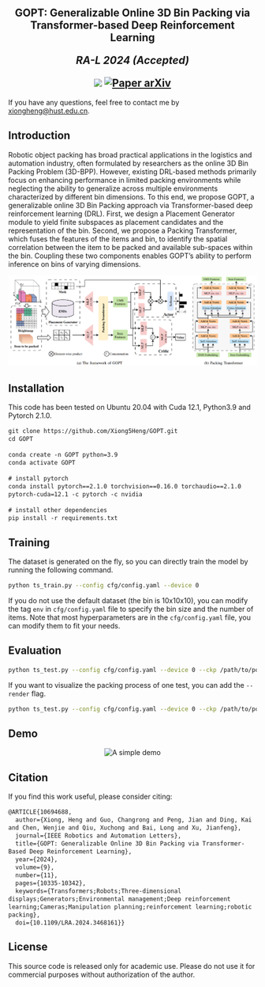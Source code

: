 <h2 align="center">
  <b>GOPT: Generalizable Online 3D Bin Packing via Transformer-based Deep Reinforcement Learning</b>

<b><i>RA-L 2024 (Accepted)</i></b>

<div align="center">
    <a href="https://ieeexplore.ieee.org/abstract/document/10694688" target="_blank">
    <img src="https://img.shields.io/badge/ieee-%2300629B.svg?&style=for-the-badge&logo=ieee&logoColor=white"></a>
    <a href="https://arxiv.org/abs/2409.05344" target="_blank">
    <img src="https://img.shields.io/badge/arxiv-%23B31B1B.svg?&style=for-the-badge&logo=arxiv&logoColor=white" alt="Paper arXiv"></a>
</div>

</h2>

If you have any questions, feel free to contact me by xiongheng@hust.edu.cn.

## Introduction
Robotic object packing has broad practical applications in the logistics and automation industry, often formulated by researchers as the online 3D Bin Packing Problem (3D-BPP). However, existing DRL-based methods primarily focus on enhancing performance in limited packing environments while neglecting the ability to generalize across multiple environments characterized by different bin dimensions. To this end, we propose GOPT, a generalizable online 3D Bin Packing approach via Transformer-based deep reinforcement learning (DRL). First, we design a Placement Generator module to yield finite subspaces as placement candidates and the representation of the bin. Second, we propose a Packing Transformer, which fuses the features of the items and bin, to identify the spatial correlation between the item to be packed and available sub-spaces within the bin. Coupling these two components enables GOPT’s ability to perform inference on bins of varying dimensions. 

![overview](./images/overview.png)


## Installation
This code has been tested on Ubuntu 20.04 with Cuda 12.1, Python3.9 and Pytorch 2.1.0.

```
git clone https://github.com/Xiong5Heng/GOPT.git
cd GOPT

conda create -n GOPT python=3.9
conda activate GOPT

# install pytorch
conda install pytorch==2.1.0 torchvision==0.16.0 torchaudio==2.1.0 pytorch-cuda=12.1 -c pytorch -c nvidia

# install other dependencies
pip install -r requirements.txt
```

## Training
The dataset is generated on the fly, so you can directly train the model by running the following command.

```bash
python ts_train.py --config cfg/config.yaml --device 0 
```

If you do not use the default dataset (the bin is 10x10x10), you can modify the tag `env` in `cfg/config.yaml` file to specify the bin size and the number of items.
Note that most hyperparameters are in the `cfg/config.yaml` file, you can modify them to fit your needs.


## Evaluation

```bash
python ts_test.py --config cfg/config.yaml --device 0 --ckp /path/to/policy_step_final.pth
```

If you want to visualize the packing process of one test, you can add the `--render` flag.
```bash
python ts_test.py --config cfg/config.yaml --device 0 --ckp /path/to/policy_step_final.pth --render
```

## Demo
<!-- ![demo](./images/demo.gif) -->
<div align="center">
  <img src="./images/demo.gif" alt="A simple demo" width="400">
</div>

## Citation
If you find this work useful, please consider citing:
```
@ARTICLE{10694688,
  author={Xiong, Heng and Guo, Changrong and Peng, Jian and Ding, Kai and Chen, Wenjie and Qiu, Xuchong and Bai, Long and Xu, Jianfeng},
  journal={IEEE Robotics and Automation Letters}, 
  title={GOPT: Generalizable Online 3D Bin Packing via Transformer-Based Deep Reinforcement Learning}, 
  year={2024},
  volume={9},
  number={11},
  pages={10335-10342},
  keywords={Transformers;Robots;Three-dimensional displays;Generators;Environmental management;Deep reinforcement learning;Cameras;Manipulation planning;reinforcement learning;robotic packing},
  doi={10.1109/LRA.2024.3468161}}

```

## License
This source code is released only for academic use. Please do not use it for commercial purposes without authorization of the author.
